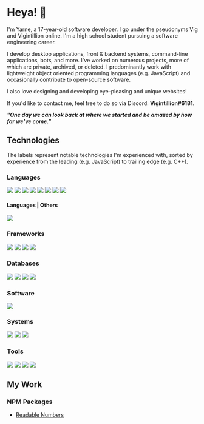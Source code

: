 # Heya! 👋

I'm Yarne, a 17-year-old software developer. I go under the pseudonyms Vig and Vigintillion online. I'm a high school
student pursuing a software engineering career.

I develop desktop applications, front & backend systems, command-line applications, bots, and more. I've worked on
numerous projects, more of which are private, archived, or deleted. I predominantly work with lightweight object oriented programming
languages (e.g. JavaScript) and occasionally contribute to open-source software.

I also love designing and developing eye-pleasing and unique websites!

If you'd like to contact me, feel free to do so via Discord: **Vigintillion#6181**.

***"One day we can look back at where we started and be amazed by how far we've come."***

## Technologies
<!-- ![](https://img.shields.io/badge/?-?-??style=flat&logo=?&logoColor=white) -->
The labels represent notable technologies I'm experienced with, sorted by experience from the leading (e.g. JavaScript) to
trailing edge (e.g. C++).

### Languages

![](https://img.shields.io/badge/TypeScript-Language-red?style=flat&logo=typescript&logoColor=white)
![](https://img.shields.io/badge/JavaScript-Language-red?style=flat&logo=javascript&logoColor=white)
![](https://img.shields.io/badge/SQL-Language-red?style=flat&logo=sql&logoColor=white)
![](https://img.shields.io/badge/Python-Language-red?style=flat&logo=python&logoColor=white)
![](https://img.shields.io/badge/HTML-Language-red?style=flat&logo=html5&logoColor=white)
![](https://img.shields.io/badge/CSS-Language-red?style=flat&logo=css3&logoColor=white)
![](https://img.shields.io/badge/Java-Language-red?style=flat&logo=java&logoColor=white)
![](https://img.shields.io/badge/C++-Language-red?style=flat&logo=cplusplus&logoColor=white)

#### Languages | Others

![](https://img.shields.io/badge/GraphQL-Language-red?style=flat&logo=graphql&logoColor=white)

### Frameworks

![](https://img.shields.io/badge/Node.js-Framework-orange?style=flat&logo=node.js&logoColor=white)
![](https://img.shields.io/badge/React-Framework-orange?style=flat&logo=react&logoColor=white)
![](https://img.shields.io/badge/TailwindCSS-Framework-orange?style=flat&logo=tailwindcss&logoColor=white)
![](https://img.shields.io/badge/Electron-Framework-orange?style=flat&logo=electron&logoColor=white)

### Databases

![](https://img.shields.io/badge/SQLite-SQL-yellow?style=flat&logo=sqlite&logoColor=white)
![](https://img.shields.io/badge/MySQL-SQL-yellow?style=flat&logo=mysql&logoColor=white)
![](https://img.shields.io/badge/MongoDB-NoSQL-yellow?style=flat&logo=mongodb&logoColor=white)
![](https://img.shields.io/badge/PostgreSQL-SQL-yellow?style=flat&logo=postgresql&logoColor=white)


### Software

![](https://img.shields.io/badge/Git-Software-seagreen?style=flat&logo=git&logoColor=white)

### Systems

![](https://img.shields.io/badge/Windows-OS-cornflowerblue?style=flat&logo=windows&logoColor=white)
![](https://img.shields.io/badge/iOS-OS-cornflowerblue?style=flat&logo=ios&logoColor=white)
![](https://img.shields.io/badge/Linux-OS-cornflowerblue?style=flat&logo=linux&logoColor=white)

### Tools

![](https://img.shields.io/badge/Visual%20Studio%20Code-Code%20Editor-mediumpurple?style=flat&logo=visual-studio-code&logoColor=white)
![](https://img.shields.io/badge/Atom-Code%20Editor-mediumpurple?style=flat&logo=atom&logoColor=white)
![](https://img.shields.io/badge/InteliJ-IDE-mediumpurple?style=flat&logo=intelij&logoColor=white)
![](https://img.shields.io/badge/Figma-Design%20Tool-mediumpurple?style=flat&logo=figma&logoColor=white)

## My Work

### NPM Packages

- [Readable Numbers](https://www.npmjs.com/package/readable-numbers)

